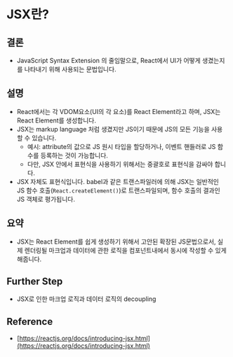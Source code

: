 # JSX란?

## 결론

- JavaScript Syntax Extension 의 줄임말으로, React에서 UI가 어떻게 생겼는지를 나타내기 위해 사용되는 문법입니다.

## 설명

- React에서는 각 VDOM요소(UI의 각 요소)를 React Element라고 하며, JSX는 React Element를 생성합니다.
- JSX는 markup language 처럼 생겼지만 JS이기 때문에 JS의 모든 기능을 사용할 수 있습니다.
  - 예시: attribute의 값으로 JS 원시 타입을 할당하거나, 이벤트 핸들러로 JS 함수를 등록하는 것이 가능합니다.
  - 다만, JSX 안에서 표현식을 사용하기 위해서는 중괄호로 표현식을 감싸야 합니다.
- JSX 자체도 표현식입니다. babel과 같은 트랜스파일러에 의해 JSX는 일반적인 JS 함수 호출(`React.createElement()`)로 트랜스파일되며, 함수 호출의 결과인 JS 객체로 평가됩니다.

## 요약

- JSX는 React Element를 쉽게 생성하기 위해서 고안된 확장된 JS문법으로서, 실제 렌더링될 마크업과 데이터에 관한 로직을 컴포넌트내에서 동시에 작성할 수 있게 해줍니다.

## Further Step

- JSX로 인한 마크업 로직과 데이터 로직의 decoupling

## Reference

- [https://reactjs.org/docs/introducing-jsx.html](https://reactjs.org/docs/introducing-jsx.html)
